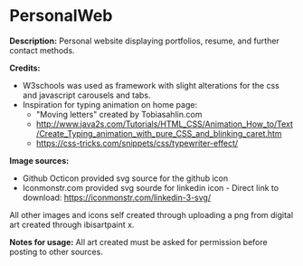 # PersonalWeb
**Description:** Personal website displaying portfolios, resume, and further contact methods.

**Credits:**
- W3schools was used as framework with slight alterations for the css and javascript carousels and tabs.
- Inspiration for typing animation on home page:
  - "Moving letters" created by Tobiasahlin.com
  - http://www.java2s.com/Tutorials/HTML_CSS/Animation_How_to/Text/Create_Typing_animation_with_pure_CSS_and_blinking_caret.htm
  - https://css-tricks.com/snippets/css/typewriter-effect/

**Image sources:**
- Github Octicon provided svg source for the github icon
- Iconmonstr.com provided svg sourde for linkedin icon - Direct link to download: https://iconmonstr.com/linkedin-3-svg/
  
 All other images and icons self created through uploading a png from digital art created through ibisartpaint x.
 
 **Notes for usage:** All art created must be asked for permission before posting to other sources.
